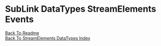# SubLink DataTypes StreamElements Events

[Back To Readme](../../../README.md)  
[Back To StreamElements DataTypes Index](Index.md)

## 
